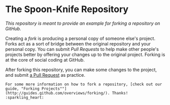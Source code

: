 # The Spoon-Knife Repository

_This repository is meant to provide an example for *forking* a repository on GitHub._

Creating a *fork* is producing a personal copy of someone else's project. Forks act as a sort of bridge between the original repository and your personal copy. You can submit *Pull Requests* to help make other people's projects better by offering your changes up to the original project. Forking is at the core of social coding at GitHub.

After forking this repository, you can make some changes to the project, and submit [a Pull Request](https://github.com/octocat/Spoon-Knife/pulls) as practice.

`For some more information on how to fork a repository, [check out our guide, "Forking Projects""](http://guides.github.com/overviews/forking/). Thanks! :sparkling_heart:`
